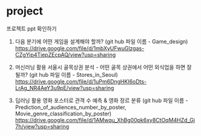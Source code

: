 # project
프로젝트 ppt 확인하기
1. 다음 분기에 어떤 게임을 설계해야 할까?
(git hub 파일 이름 - Game_design)
https://drive.google.com/file/d/1mbXyUFwuGlzgas-CZgYip4TiepZEcpAQ/view?usp=sharing

2. 머신러닝 활용 서울시 골목상권 분석 - 어떤 골목 상권에서 어떤 외식업을 하면 잘 될까?
(git hub 파일 이름 - Stores_in_Seoul)
https://drive.google.com/file/d/1uPm6DngHKI6oDts-LrAg_NR4AeY3u9pE/view?usp=sharing

3. 딥러닝 활용 영화 포스터로 관객 수 예측 & 영화 장르 분류
(git hub 파일 이름 - Prediction_of_audiences_number_by_poster, Movie_genre_classification_by_poster)
https://drive.google.com/file/d/1AMwqu_XhBg00pk6xy8CtOqM4HZd_Gj7h/view?usp=sharing
